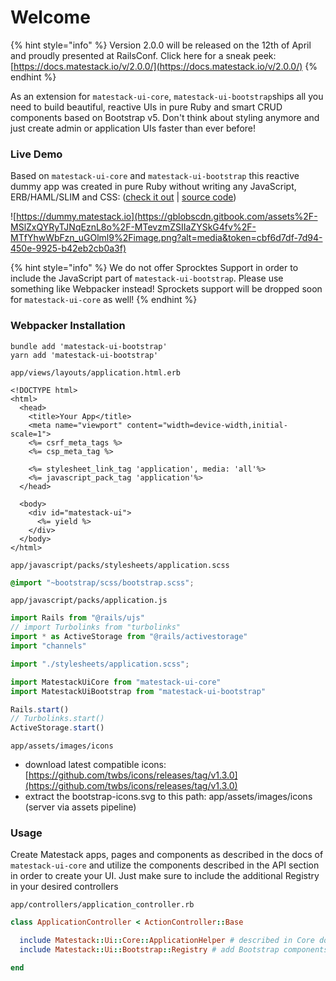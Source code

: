 # Welcome

{% hint style="info" %}
Version 2.0.0 will be released on the 12th of April and proudly presented at RailsConf. Click here for a sneak peek: [https://docs.matestack.io/v/2.0.0/](https://docs.matestack.io/v/2.0.0/)
{% endhint %}

As an extension for `matestack-ui-core`, `matestack-ui-bootstrap`ships all you need to build beautiful, reactive UIs in pure Ruby and smart CRUD components based on Bootstrap v5. Don't think about styling anymore and just create admin or application UIs faster than ever before!

### Live Demo <a id="live-demo"></a>

Based on `matestack-ui-core` and `matestack-ui-bootstrap` this reactive dummy app was created in pure Ruby without writing any JavaScript, ERB/HAML/SLIM and CSS: \([check it out](https://dummy.matestack.io/) \| [source code](https://github.com/matestack/matestack-ui-bootstrap/tree/main/spec/dummy)\)

![https://dummy.matestack.io](https://gblobscdn.gitbook.com/assets%2F-MSlZxQYRyTJNqEznL8o%2F-MTevzmZSIIaZYSkG4fv%2F-MTfYhwWbFzn_uGOlml9%2Fimage.png?alt=media&token=cbf6d7df-7d94-450e-9925-b42eb2cb0a3f)

{% hint style="info" %}
We do not offer Sprocktes Support in order to include the JavaScript part of `matestack-ui-bootstrap`. Please use something like Webpacker instead! Sprockets support will be dropped soon for `matestack-ui-core` as well!
{% endhint %}

### Webpacker Installation

```text
bundle add 'matestack-ui-bootstrap'
yarn add 'matestack-ui-bootstrap'
```

`app/views/layouts/application.html.erb`

```text
<!DOCTYPE html>
<html>
  <head>
    <title>Your App</title>
    <meta name="viewport" content="width=device-width,initial-scale=1">
    <%= csrf_meta_tags %>
    <%= csp_meta_tag %>

    <%= stylesheet_link_tag 'application', media: 'all'%>
    <%= javascript_pack_tag 'application'%>
  </head>

  <body>
    <div id="matestack-ui">
      <%= yield %>
    </div>
  </body>
</html>
```

`app/javascript/packs/stylesheets/application.scss`

```css
@import "~bootstrap/scss/bootstrap.scss";
```

`app/javascript/packs/application.js`

```javascript
import Rails from "@rails/ujs"
// import Turbolinks from "turbolinks"
import * as ActiveStorage from "@rails/activestorage"
import "channels"

import "./stylesheets/application.scss";

import MatestackUiCore from "matestack-ui-core"
import MatestackUiBootstrap from "matestack-ui-bootstrap"

Rails.start()
// Turbolinks.start()
ActiveStorage.start()
```

`app/assets/images/icons`

* download latest compatible icons: [https://github.com/twbs/icons/releases/tag/v1.3.0](https://github.com/twbs/icons/releases/tag/v1.3.0)
* extract the bootstrap-icons.svg to this path: app/assets/images/icons \(server via assets pipeline\)

### Usage 

Create Matestack apps, pages and components as described in the docs of `matestack-ui-core` and utilize the components described in the API section in order to create your UI. Just make sure to include the additional Registry in your desired controllers

`app/controllers/application_controller.rb`

```ruby
class ApplicationController < ActionController::Base

  include Matestack::Ui::Core::ApplicationHelper # described in Core docs
  include Matestack::Ui::Bootstrap::Registry # add Bootstrap components

end

```



